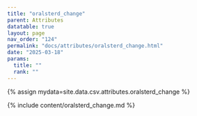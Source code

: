 ```yaml
---
title: "oralsterd_change"
parent: Attributes
datatable: true
layout: page
nav_order: "124"
permalink: "docs/attributes/oralsterd_change.html"
date: "2025-03-18"
params:
  title: ""
  rank: ""
---
```

{% assign mydata=site.data.csv.attributes.oralsterd_change %} 

{% include content/oralsterd_change.md %}
